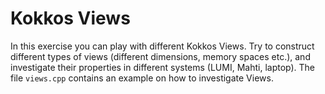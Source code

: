 # Kokkos Views

In this exercise you can play with different Kokkos Views. Try to construct different
types of views (different dimensions, memory spaces etc.), and investigate their properties
in different systems (LUMI, Mahti, laptop). The file `views.cpp` contains an example on
how to investigate Views.
